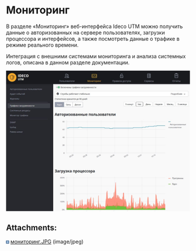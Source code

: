 # Мониторинг

В разделе «Мониторинг» веб-интерфейса Ideco UTM можно получить данные о
авторизованных на сервере пользователях, загрузки процессора и
интерфейсов, а также посмотреть данные о трафике в режиме
реального времени.

Интеграция с внешними системами мониторинга и анализа системных логов,
описана в данном разделе документации.

<div class="plugin_pagetree">

</div>

![](attachments/6586428/7110836.jpg)

<div class="pageSectionHeader">

## Attachments:

</div>

<div class="greybox" data-align="left">

![](images/icons/bullet_blue.gif)
[мониторинг.JPG](attachments/6586428/7110836.jpg)
(image/jpeg)  

</div>
